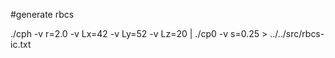 #generate rbcs

./cph -v r=2.0 -v Lx=42 -v Ly=52 -v Lz=20 | ./cp0  -v s=0.25 > ../../src/rbcs-ic.txt
